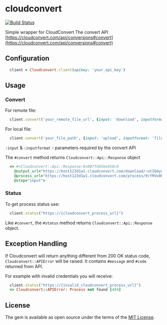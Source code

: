 # cloudconvert

[![Build Status](https://travis-ci.org/ldrner/cloudconvert.svg?branch=master)](https://travis-ci.org/ldrner/cloudconvert)

Simple wrapper for CloudConvert The convert API
[https://cloudconvert.com/api/conversions#convert](https://cloudconvert.com/api/conversions#convert)

## Configuration
``` ruby
  client = Cloudconvert.client(apikey: 'your_api_key')
```
## Usage

### Convert

For remote file:
``` ruby
  client.convert('your_remote_file_url', {input: 'download', inputformat: 'remote_file_format'})
```

For local file:
``` ruby
  client.convert('your_file_path', {input: 'upload', inputformat: 'file_format'})
```

`:input` & `:inputformat` - parameters required by the convert API

The `#convert` method returns `Cloudconvert::Api::Response` object
``` ruby
  => #<Cloudconvert::Api::Response:0x007fd45be450c0
    @output_url="https://host123d1w1.cloudconvert.com/download/~otIQ4ymiJAZIDKoOuYBK2V8hsXg",
    @process_url="https://host123d1w1.cloudconvert.com/process/9rfMVo0H7cz5YTFA3CbE",
    @step="input">
```

### Status
To get process status use:

``` ruby
  client.status("https://{cloudconvert_process_url}")
```
Like `#convert`, the `#status` method returns `Cloudconvert::Api::Response` object.

## Exception Handling

If Cloudconvert will return anything different from 200 OK status code, `Cloudconvert::APIError` will be raised. It contains `#message` and `#code` returned from API.

For example with invalid credentials you will receive:

``` ruby
  client.status("https://{invalid_cloudconvert_process_url}")
  => Cloudconvert::APIError: Process not found [404]
```
## License

The gem is available as open source under the terms of the [MIT License](http://opensource.org/licenses/MIT).
